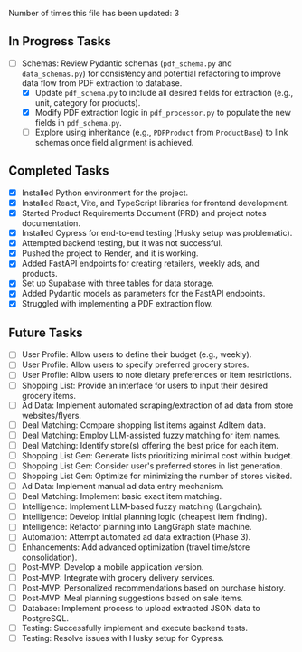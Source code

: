 Number of times this file has been updated: 3

## In Progress Tasks

- [ ] Schemas: Review Pydantic schemas (`pdf_schema.py` and `data_schemas.py`) for consistency and potential refactoring to improve data flow from PDF extraction to database.
  - [x] Update `pdf_schema.py` to include all desired fields for extraction (e.g., unit, category for products).
  - [x] Modify PDF extraction logic in `pdf_processor.py` to populate the new fields in `pdf_schema.py`.
  - [ ] Explore using inheritance (e.g., `PDFProduct` from `ProductBase`) to link schemas once field alignment is achieved.

## Completed Tasks

- [x] Installed Python environment for the project.
- [x] Installed React, Vite, and TypeScript libraries for frontend development.
- [x] Started Product Requirements Document (PRD) and project notes documentation.
- [x] Installed Cypress for end-to-end testing (Husky setup was problematic).
- [x] Attempted backend testing, but it was not successful.
- [x] Pushed the project to Render, and it is working.
- [x] Added FastAPI endpoints for creating retailers, weekly ads, and products.
- [x] Set up Supabase with three tables for data storage.
- [x] Added Pydantic models as parameters for the FastAPI endpoints.
- [x] Struggled with implementing a PDF extraction flow.

## Future Tasks

- [ ] User Profile: Allow users to define their budget (e.g., weekly).
- [ ] User Profile: Allow users to specify preferred grocery stores.
- [ ] User Profile: Allow users to note dietary preferences or item restrictions.
- [ ] Shopping List: Provide an interface for users to input their desired grocery items.
- [ ] Ad Data: Implement automated scraping/extraction of ad data from store websites/flyers.
- [ ] Deal Matching: Compare shopping list items against AdItem data.
- [ ] Deal Matching: Employ LLM-assisted fuzzy matching for item names.
- [ ] Deal Matching: Identify store(s) offering the best price for each item.
- [ ] Shopping List Gen: Generate lists prioritizing minimal cost within budget.
- [ ] Shopping List Gen: Consider user's preferred stores in list generation.
- [ ] Shopping List Gen: Optimize for minimizing the number of stores visited.
- [ ] Ad Data: Implement manual ad data entry mechanism.
- [ ] Deal Matching: Implement basic exact item matching.
- [ ] Intelligence: Implement LLM-based fuzzy matching (Langchain).
- [ ] Intelligence: Develop initial planning logic (cheapest item finding).
- [ ] Intelligence: Refactor planning into LangGraph state machine.
- [ ] Automation: Attempt automated ad data extraction (Phase 3).
- [ ] Enhancements: Add advanced optimization (travel time/store consolidation).
- [ ] Post-MVP: Develop a mobile application version.
- [ ] Post-MVP: Integrate with grocery delivery services.
- [ ] Post-MVP: Personalized recommendations based on purchase history.
- [ ] Post-MVP: Meal planning suggestions based on sale items.
- [ ] Database: Implement process to upload extracted JSON data to PostgreSQL.
- [ ] Testing: Successfully implement and execute backend tests.
- [ ] Testing: Resolve issues with Husky setup for Cypress.
